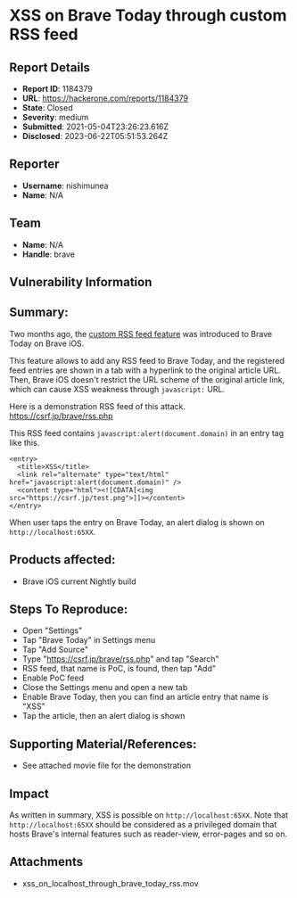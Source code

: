 # XSS on Brave Today through custom RSS feed

## Report Details
- **Report ID**: 1184379
- **URL**: https://hackerone.com/reports/1184379
- **State**: Closed
- **Severity**: medium
- **Submitted**: 2021-05-04T23:26:23.616Z
- **Disclosed**: 2023-06-22T05:51:53.264Z

## Reporter
- **Username**: nishimunea
- **Name**: N/A

## Team
- **Name**: N/A
- **Handle**: brave

## Vulnerability Information
## Summary:

Two months ago, the [custom RSS feed feature](https://github.com/brave/brave-ios/pull/3317) was introduced to Brave Today on Brave iOS.

This feature allows to add any RSS feed to Brave Today, and the registered feed entries are shown in a tab with a hyperlink to the original article URL.
Then, Brave iOS doesn't restrict the URL scheme of the original article link, which can cause XSS weakness through `javascript:` URL.

Here is a demonstration RSS feed of this attack.
https://csrf.jp/brave/rss.php

This RSS feed contains `javascript:alert(document.domain)` in an entry tag like this.
```
<entry>
  <title>XSS</title>
  <link rel="alternate" type="text/html" href="javascript:alert(document.domain)" />
  <content type="html"><![CDATA[<img src="https://csrf.jp/test.png">]]></content>
</entry>
```
When user taps the entry on Brave Today, an alert dialog is shown on `http://localhost:65XX`.

## Products affected: 

 * Brave iOS current Nightly build

## Steps To Reproduce:

 * Open "Settings"
 * Tap "Brave Today" in Settings menu
 * Tap "Add Source"
 * Type "https://csrf.jp/brave/rss.php" and tap "Search"
 * RSS feed, that name is PoC, is found, then tap "Add"
 * Enable PoC feed
 * Close the Settings menu and open a new tab
 * Enable Brave Today, then you can find an article entry that name is "XSS"
 * Tap the article, then an alert dialog is shown

## Supporting Material/References:

  * See attached movie file for the demonstration

## Impact

As written in summary, XSS is possible on `http://localhost:65XX`.
Note that `http://localhost:65XX` should be considered as a privileged domain that hosts Brave's internal features such as reader-view, error-pages and so on.

## Attachments
- xss_on_localhost_through_brave_today_rss.mov
